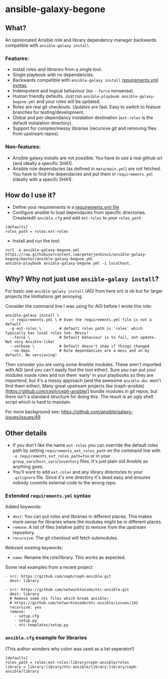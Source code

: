 # ansible-galaxy-begone

## What?

An opinionated Ansible role and library dependency manager backwards compatible with `ansible-galaxy install`.

### Features:
* Install roles *and libraries* from a single tool.
* Single playbook with no dependancies.
* Backwards compatible with `ansible-galaxy install` [requirements.yml syntax](http://docs.ansible.com/ansible/latest/galaxy.html#installing-multiple-roles-from-a-file).
* Indempotent and logical behaviour (no `--force` nonsense).
* Human friendly defaults. Just run `ansible-playbook ansible-galaxy-begone.yml` and your roles will be updated.
* Roles are real git checkouts. Updates are fast. Easy to switch to feature branches for testing/development.
* Global and per-dependancy instalation destination (`ext-roles` is the default instalation directory).
* Support for complex/messy libraries (recursive git and removing files from upstream repos).

### Non-features:
* Ansible galaxy installs are not possible. You have to use a real github url (and ideally a specific SHA1).
* Ansible role dependacies (as defined in `meta/main.yml`) are not fetched. You have to find the dependacies and put them in `requirements.yml` (ideally with a specifc SHA1).

## How do I use it?

* Define your requirements in a [requirements.yml file](http://docs.ansible.com/ansible/latest/galaxy.html#installing-multiple-roles-from-a-file)
* Configure ansible to load dependacies from specific directories. Create/edit `ansible.cfg` and add `ext-roles` to your `roles_path`
```
[defaults]
roles_path = roles:ext-roles
```
* Install and run the tool:
```
curl -o ansible-galaxy-begone.yml https://raw.githubusercontent.com/peterjenkins1/ansible-galaxy-begone/master/ansible-galaxy-begone.yml
ansible-playbook ansible-galaxy-begone.yml -i localhost,
```

## Why? Why not just use `ansible-galaxy install`?

For basic use `ansible-galaxy install` (AGI from here on) is ok but for larger projects the limitiations get annoying.

Consider the command line I was using for AGI before I wrote this role:
```
ansible-galaxy install \
  -r requirements.yml \ # Even the requirements.yml file is not a default
  -p ext-roles \        # default roles path is `roles` which typically has local roles too. Messy!
  --force \             # Default behaviour is to fail, not update. Not very Ansible-like!
  --verbose \           # Default doesn't show if things changed
  --no-deps             # Role dependancies are a mess and on by default. No versioning!  
```

Then consider you are using some Ansible modules. These aren't imported with AGI (and you can't easily fool the tool either). Sure you can put your modules inside roles and run them 'early' in your playbooks so they are importend, but it's a messy approach (and the awesome `ansible-doc` won't find them either). Many great upstream projects like (ceph-ansible)[https://github.com/ceph/ceph-ansible/] bundle modules in git repos, but there isn't a standard structure for doing this. The result is an ugly shell script which is hard to maintain. 

For more background see: https://github.com/ansible/galaxy-issues/issues/49

## Other details

* If you don't like the name `ext-roles` you can override the default roles path by setting `requirements_ext_roles_path` on the command line with `-e requirements_ext_roles_path=foo` or in your `group_vars`/`host_vars`/`inventory` files. It's just plain old Ansible so anything goes.
* You'll want to add `ext-roles` and any library directories to your `.gitignore` file. Since it's one directory it's dead easy and ensures nobody commits external code to the wrong repo.

### Extended `requirements.yml` syntax 

Added keywords:

* `dest`: You can put roles and libraries in different places. This makes more sense for libraries where the modules might be in different places.
* `remove`: A list of files (relative path) to remove from the upstream repository.
* `recursive`: The git checkout will fetch submodules.

Relevant existing keywords:
* `name`: Rename the role/library. This works as expected.

Some real examples from a recent project:
```
- src: https://github.com/ceph/ceph-ansible.git
  dest: library

- src: https://github.com/networktocode/ntc-ansible.git
  dest: library
  # Remove some ntc files which break ansible:
  # https://github.com/networktocode/ntc-ansible/issues/142
  recursive: yes
  remove:
    - setup.cfg
    - setup.py
    - ntc-templates/setup.py
```

### `ansible.cfg` example for libraries

(This author wonders why colon was used as a list seperator!)

```
[defaults]
roles_path = roles:ext-roles:library/ceph-ansible/roles
library = library:library/ntc-ansible/library:library/ceph-ansible/library
```
